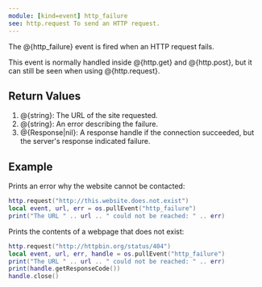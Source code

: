 ```yaml
---
module: [kind=event] http_failure
see: http.request To send an HTTP request.
---
```


The @{http_failure} event is fired when an HTTP request fails.

This event is normally handled inside @{http.get} and @{http.post}, but it can still be seen when using @{http.request}.

## Return Values
1. @{string}: The URL of the site requested.
2. @{string}: An error describing the failure.
3. @{Response|nil}: A response handle if the connection succeeded, but the server's response indicated failure.

## Example
Prints an error why the website cannot be contacted:
```lua
http.request("http://this.website.does.not.exist")
local event, url, err = os.pullEvent("http_failure")
print("The URL " .. url .. " could not be reached: " .. err)
```

Prints the contents of a webpage that does not exist:
```lua
http.request("http://httpbin.org/status/404")
local event, url, err, handle = os.pullEvent("http_failure")
print("The URL " .. url .. " could not be reached: " .. err)
print(handle.getResponseCode())
handle.close()
```
